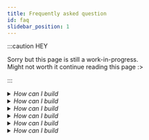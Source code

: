 ```yaml
---
title: Frequently asked question
id: faq
slidebar_position: 1
---
```


:::caution HEY

Sorry but this page is still a work-in-progress.<br/>
Might not worth it continue reading this page :>


:::

<details><summary><i>How can I build</i></summary>

{answer}
</details>

<details><summary><i>How can I build</i></summary>

{answer}
</details>

<details><summary><i>How can I build</i></summary>

{answer}
</details>

<details><summary><i>How can I build</i></summary>

{answer}
</details>

<details><summary><i>How can I build</i></summary>

{answer}
</details>

<details><summary><i>How can I build</i></summary>

{answer}
</details>
